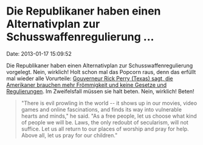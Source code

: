 Die Republikaner haben einen Alternativplan zur Schusswaffenregulierung \...
============================================================================

Date: 2013-01-17 15:09:52

Die Republikaner haben einen Alternativplan zur Schusswaffenregulierung
vorgelegt. Nein, wirklich! Holt schon mal das Popcorn raus, denn das
erfüllt mal wieder alle Vorurteile: [Gouverneur Rick Perry (Texas) sagt,
die Amerikaner brauchen mehr Frömmigkeit und keine Gesetze und
Regulierungen](http://www.rawstory.com/rs/2013/01/16/rick-perry-pray-for-help-rather-than-passing-gun-laws/).
Im Zweifelsfall müssen sie halt beten. Nein, wirklich! Beten!

> "There is evil prowling in the world -- it shows up in our movies,
> video games and online fascinations, and finds its way into vulnerable
> hearts and minds," he said. "As a free people, let us choose what kind
> of people we will be. Laws, the only redoubt of secularism, will not
> suffice. Let us all return to our places of worship and pray for help.
> Above all, let us pray for our children."

